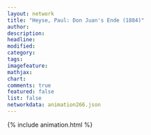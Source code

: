 ```yaml
---
layout: network
title: "Heyse, Paul: Don Juan's Ende (1884)"
author:
description:
headline:
modified:
category:
tags:
imagefeature: 
mathjax: 
chart: 
comments: true
featured: false
list: false
networkdata: animation266.json
---
```

{% include animation.html %}
